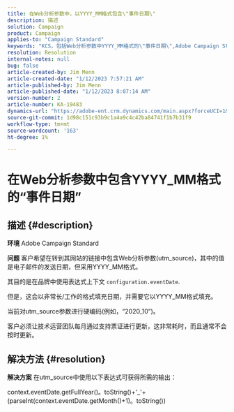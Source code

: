 ```yaml
---
title: 在Web分析参数中，以YYYY_MM格式包含\"事件日期\"
description: 描述
solution: Campaign
product: Campaign
applies-to: "Campaign Standard"
keywords: "KCS，包括Web分析参数中YYYY_MM格式的\"事件日期\",Adobe Campaign Standard, ACS， "
resolution: Resolution
internal-notes: null
bug: false
article-created-by: Jim Menn
article-created-date: "1/12/2023 7:57:21 AM"
article-published-by: Jim Menn
article-published-date: "1/12/2023 8:07:14 AM"
version-number: 2
article-number: KA-19483
dynamics-url: "https://adobe-ent.crm.dynamics.com/main.aspx?forceUCI=1&pagetype=entityrecord&etn=knowledgearticle&id=413595bd-4e92-ed11-aad1-6045bd0065f9"
source-git-commit: 1d98c151c93b9c1a4a9c4c42ba84741f1b7b31f9
workflow-type: tm+mt
source-wordcount: '163'
ht-degree: 1%

---
```


# 在Web分析参数中包含YYYY_MM格式的“事件日期”

## 描述 {#description}


<b>环境</b>
Adobe Campaign Standard

<b>问题</b>
客户希望在转到其网站的链接中包含Web分析参数(utm_source)，其中的值是电子邮件的发送日期，但采用YYYY_MM格式。

其目的是在品牌中使用表达式上下文 `configuration.eventDate`.

但是，这会以非常长/工作的格式填充日期，并需要它以YYYY_MM格式填充。

当前对utm_source参数进行硬编码(例如，“2020_10”)。

客户必须让技术运营团队每月通过支持票证进行更新，这非常耗时，而且通常不会按时更新。


## 解决方法 {#resolution}


<b>解决方案</b>
在utm_source中使用以下表达式可获得所需的输出：

context.eventDate.getFullYear()。toString()+&#39;_&#39;+(parseInt(context.eventDate.getMonth()+1)。toString())
